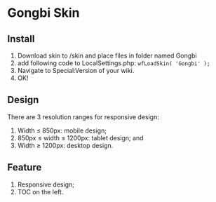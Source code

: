 # Gongbi Skin

## Install
1. Download skin to /skin and place files in folder named Gongbi
2. add following code to LocalSettings.php: ```wfLoadSkin( 'Gongbi' );```
3. Navigate to Special:Version of your wiki.
4. OK!

## Design
There are 3 resolution ranges for responsive design: 
1. Width ≤ 850px: mobile design;
2. 850px ≤ width ≤ 1200px: tablet design; and
3. Width ≥ 1200px: desktop design.

## Feature
1. Responsive design;
2. TOC on the left.